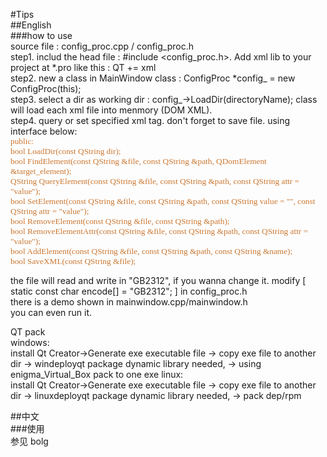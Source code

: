 #Tips  
##English  
###how to use  
source file : config_proc.cpp / config_proc.h   
step1. includ the head file : #include <config_proc.h>. Add xml lib to your project at *.pro like this : QT += xml   
step2. new a class in MainWindow class : ConfigProc *config_ = new ConfigProc(this);   
step3. select a dir as working dir : config_->LoadDir(directoryName); class will load each xml file into menmory (DOM XML).    
step4. query or set specified xml tag. don't forget to save file. using interface below:    
<span lang=EN-US style='font-size:10.0pt;font-family:Consolas;color:#CC7832'>public:</span><br>
<span lang=EN-US style='font-size:10.0pt;font-family:Consolas;color:#CC7832'> bool LoadDir(const QString dir);</span><br>
<span lang=EN-US style='font-size:10.0pt;font-family:Consolas;color:#CC7832'> bool FindElement(const QString &file, const QString &path, QDomElement &target_element);</span><br>
<span lang=EN-US style='font-size:10.0pt;font-family:Consolas;color:#CC7832'> QString QueryElement(const QString &file, const QString &path, const QString attr = "value");</span><br>
<span lang=EN-US style='font-size:10.0pt;font-family:Consolas;color:#CC7832'> bool SetElement(const QString &file, const QString &path, const QString value = "", const QString attr = "value");</span><br>
<span lang=EN-US style='font-size:10.0pt;font-family:Consolas;color:#CC7832'> bool RemoveElement(const QString &file, const QString &path);</span><br>
<span lang=EN-US style='font-size:10.0pt;font-family:Consolas;color:#CC7832'> bool RemoveElementAttr(const QString &file, const QString &path, const QString attr = "value");</span><br>
<span lang=EN-US style='font-size:10.0pt;font-family:Consolas;color:#CC7832'> bool AddElement(const QString &file, const QString &path, const QString &name);</span><br>
<span lang=EN-US style='font-size:10.0pt;font-family:Consolas;color:#CC7832'> bool SaveXML(const QString &file);</span><br>
  
the file will read and write in "GB2312", if you wanna change it. modify [ static const char encode[] = "GB2312"; ] in config_proc.h   
there is a demo shown in mainwindow.cpp/mainwindow.h   
you can even run it.  

QT pack  
windows:  
install Qt Creator->Generate exe executable file -> copy exe file to another dir -> windeployqt package dynamic library needed, -> using enigma_Virtual_Box pack to one exe
linux:  
install Qt Creator->Generate exe executable file -> copy exe file to another dir -> linuxdeployqt package dynamic library needed, -> pack dep/rpm

##中文  
###使用  
参见 bolg   